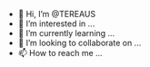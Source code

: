 - 👋 Hi, I’m @TEREAUS
- 👀 I’m interested in ...
- 🌱 I’m currently learning ...
- 💞️ I’m looking to collaborate on ...
- 📫 How to reach me ...

<!---
TEREAUS/TEREAUS is a ✨ special ✨ repository because its `README.md` (this file) appears on your GitHub profile.
You can click the Preview link to take a look at your changes.
--->
